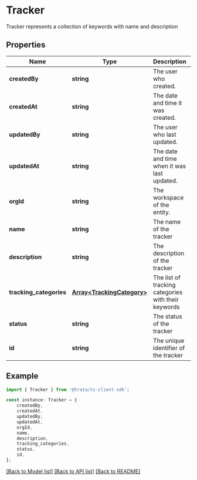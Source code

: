 # Tracker

Tracker represents a collection of keywords with name and description

## Properties

Name | Type | Description | Notes
------------ | ------------- | ------------- | -------------
**createdBy** | **string** | The user who created. | [optional] [default to undefined]
**createdAt** | **string** | The date and time it was created. | [optional] [default to undefined]
**updatedBy** | **string** | The user who last updated. | [optional] [default to undefined]
**updatedAt** | **string** | The date and time when it was last updated. | [optional] [default to undefined]
**orgId** | **string** | The workspace of the entity. | [optional] [default to undefined]
**name** | **string** | The name of the tracker | [default to undefined]
**description** | **string** | The description of the tracker | [default to undefined]
**tracking_categories** | [**Array&lt;TrackingCategory&gt;**](TrackingCategory.md) | The list of tracking categories with their keywords | [default to undefined]
**status** | **string** | The status of the tracker | [optional] [default to 'active']
**id** | **string** | The unique identifier of the tracker | [optional] [default to undefined]

## Example

```typescript
import { Tracker } from '@trata/ts-client-sdk';

const instance: Tracker = {
    createdBy,
    createdAt,
    updatedBy,
    updatedAt,
    orgId,
    name,
    description,
    tracking_categories,
    status,
    id,
};
```

[[Back to Model list]](../README.md#documentation-for-models) [[Back to API list]](../README.md#documentation-for-api-endpoints) [[Back to README]](../README.md)
